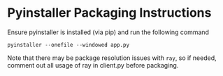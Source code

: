 # Pyinstaller Packaging Instructions
Ensure pyinstaller is installed (via pip) and run the following command
```
pyinstaller --onefile --windowed app.py
```

Note that there may be package resolution issues with `ray`, so if needed, comment out all usage of ray in client.py before packaging. 